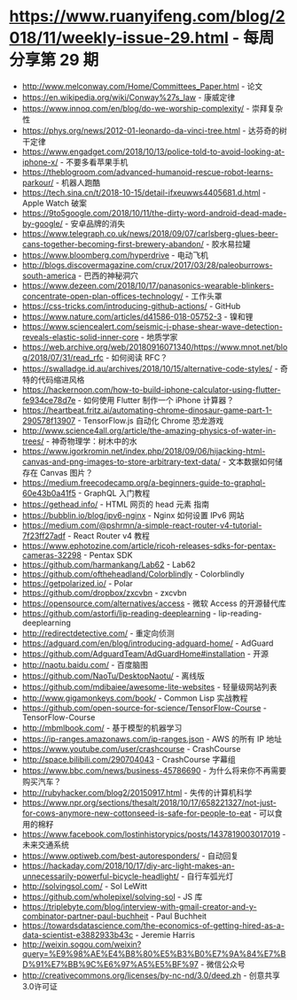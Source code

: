# https://www.ruanyifeng.com/blog/2018/11/weekly-issue-29.html - 每周分享第 29 期

- http://www.melconway.com/Home/Committees_Paper.html - 论文
- https://en.wikipedia.org/wiki/Conway%27s_law - 康威定律
- https://www.innoq.com/en/blog/do-we-worship-complexity/ - 崇拜复杂性
- https://phys.org/news/2012-01-leonardo-da-vinci-tree.html - 达芬奇的树干定律
- https://www.engadget.com/2018/10/13/police-told-to-avoid-looking-at-iphone-x/ - 不要多看苹果手机
- https://theblogroom.com/advanced-humanoid-rescue-robot-learns-parkour/ - 机器人跑酷
- https://tech.sina.cn/t/2018-10-15/detail-ifxeuwws4405681.d.html - Apple Watch 破案
- https://9to5google.com/2018/10/11/the-dirty-word-android-dead-made-by-google/ - 安卓品牌的消失
- https://www.telegraph.co.uk/news/2018/09/07/carlsberg-glues-beer-cans-together-becoming-first-brewery-abandon/ - 胶水易拉罐
- https://www.bloomberg.com/hyperdrive - 电动飞机
- http://blogs.discovermagazine.com/crux/2017/03/28/paleoburrows-south-america - 巴西的神秘洞穴
- https://www.dezeen.com/2018/10/17/panasonics-wearable-blinkers-concentrate-open-plan-offices-technology/ - 工作头罩
- https://css-tricks.com/introducing-github-actions/ - GitHub
- https://www.nature.com/articles/d41586-018-05752-3 - 镍和锂
- https://www.sciencealert.com/seismic-j-phase-shear-wave-detection-reveals-elastic-solid-inner-core - 地质学家
- https://web.archive.org/web/20180916071340/https://www.mnot.net/blog/2018/07/31/read_rfc - 如何阅读 RFC？
- https://swalladge.id.au/archives/2018/10/15/alternative-code-styles/ - 奇特的代码缩进风格
- https://hackernoon.com/how-to-build-iphone-calculator-using-flutter-fe934ce78d7e - 如何使用 Flutter 制作一个 iPhone 计算器？
- https://heartbeat.fritz.ai/automating-chrome-dinosaur-game-part-1-290578f13907 - TensorFlow.js 自动化 Chrome 恐龙游戏
- http://www.science4all.org/article/the-amazing-physics-of-water-in-trees/ - 神奇物理学：树木中的水
- https://www.igorkromin.net/index.php/2018/09/06/hijacking-html-canvas-and-png-images-to-store-arbitrary-text-data/ - 文本数据如何储存在 Canvas 图片？
- https://medium.freecodecamp.org/a-beginners-guide-to-graphql-60e43b0a41f5 - GraphQL 入门教程
- https://gethead.info/ - HTML 网页的 head 元素 指南
- https://bubblin.io/blog/ipv6-nginx - Nginx 如何设置 IPv6 网站
- https://medium.com/@pshrmn/a-simple-react-router-v4-tutorial-7f23ff27adf - React Router v4 教程
- https://www.ephotozine.com/article/ricoh-releases-sdks-for-pentax-cameras-32298 - Pentax SDK
- https://github.com/harmankang/Lab62 - Lab62
- https://github.com/oftheheadland/Colorblindly - Colorblindly
- https://getpolarized.io/ - Polar
- https://github.com/dropbox/zxcvbn - zxcvbn
- https://opensource.com/alternatives/access - 微软 Access 的开源替代库
- https://github.com/astorfi/lip-reading-deeplearning - lip-reading-deeplearning
- http://redirectdetective.com/ - 重定向侦测
- https://adguard.com/en/blog/introducing-adguard-home/ - AdGuard
- https://github.com/AdguardTeam/AdGuardHome#installation - 开源
- http://naotu.baidu.com/ - 百度脑图
- https://github.com/NaoTu/DesktopNaotu/ - 离线版
- https://github.com/mdibaiee/awesome-lite-websites - 轻量级网站列表
- http://www.gigamonkeys.com/book/ - Common Lisp 实战教程
- https://github.com/open-source-for-science/TensorFlow-Course - TensorFlow-Course
- http://mbmlbook.com/ - 基于模型的机器学习
- https://ip-ranges.amazonaws.com/ip-ranges.json - AWS 的所有 IP 地址
- https://www.youtube.com/user/crashcourse - CrashCourse
- http://space.bilibili.com/290704043 - CrashCourse 字幕组
- https://www.bbc.com/news/business-45786690 - 为什么将来你不再需要购买汽车？
- http://rubyhacker.com/blog2/20150917.html - 失传的计算机科学
- https://www.npr.org/sections/thesalt/2018/10/17/658221327/not-just-for-cows-anymore-new-cottonseed-is-safe-for-people-to-eat - 可以食用的棉籽
- https://www.facebook.com/lostinhistorypics/posts/1437819003017019 - 未来交通系统
- https://www.optiweb.com/best-autoresponders/ - 自动回复
- https://hackaday.com/2018/10/17/diy-arc-light-makes-an-unnecessarily-powerful-bicycle-headlight/ - 自行车弧光灯
- http://solvingsol.com/ - Sol LeWitt
- https://github.com/wholepixel/solving-sol - JS 库
- https://triplebyte.com/blog/interview-with-gmail-creator-and-y-combinator-partner-paul-buchheit - Paul Buchheit
- https://towardsdatascience.com/the-economics-of-getting-hired-as-a-data-scientist-e3882933b43c - Jeremie Harris
- http://weixin.sogou.com/weixin?query=%E9%98%AE%E4%B8%80%E5%B3%B0%E7%9A%84%E7%BD%91%E7%BB%9C%E6%97%A5%E5%BF%97 - 微信公众号
- http://creativecommons.org/licenses/by-nc-nd/3.0/deed.zh - 创意共享3.0许可证